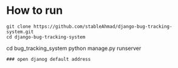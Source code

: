 # How to run

```
git clone https://github.com/stableAhmad/django-bug-tracking-system.git 
cd django-bug-tracking-system
```
cd bug_tracking_system
python manage.py runserver
```
### open djanog default address 

   

